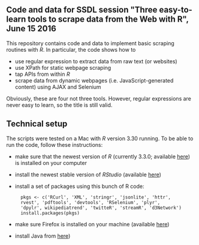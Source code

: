 ## Code and data for SSDL session "Three easy-to-learn tools to scrape data from the Web with R", June 15 2016

This repository contains code and data to implement basic scraping routines with *R*. In particular, the code shows how to

* use regular expression to extract data from raw text (or websites)
* use XPath for static webpage scraping
* tap APIs from within *R*
* scrape data from dynamic webpages (i.e. JavaScript-generated content) using AJAX and Selenium

Obviously, these are four not three tools. However, regular expressions are never easy to learn, so the title is still valid.


## Technical setup

The scripts were tested on a Mac with *R* version 3.30 running.
To be able to run the code, follow these instructions:

* make sure that the newest version of *R* (currently 3.3.0; available [here](http://cran.r-project.org)) is installed on your computer
* install the newest stable version of *RStudio* (available [here](http://www.rstudio.com/products/rstudio/download/))
* install a set of packages using this bunch of R code:

		pkgs <- c('RCurl', 'XML', 'stringr', 'jsonlite', 'httr',
		rvest', 'pdftools', 'devtools', 'RSelenium', 'plyr',
		'dpylr', wikipediatrend', 'twitteR', 'streamR', 'd3Network')
		install.packages(pkgs)

* make sure Firefox is installed on your machine (available [here](https://www.google.com/chrome/browser/desktop/))
* install Java from [here](https://www.java.com/de/download/))
